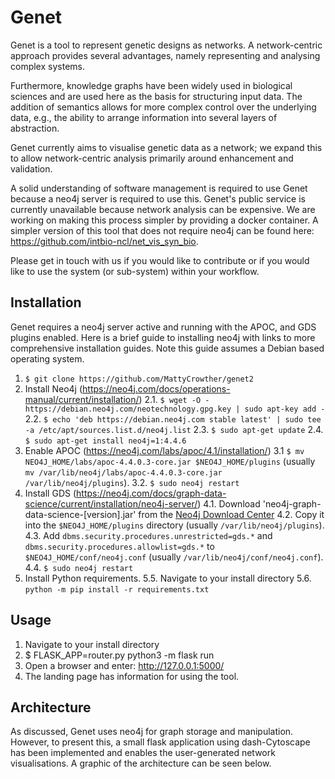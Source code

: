 # Genet

Genet is a tool to represent genetic designs as networks. A network-centric approach provides several advantages, namely representing and analysing complex systems.

Furthermore, knowledge graphs have been widely used in biological sciences and are used here as the basis for structuring input data. The addition of semantics allows for more complex control over the underlying data, e.g., the ability to arrange information into several layers of abstraction.

Genet currently aims to visualise genetic data as a network; we expand this to allow network-centric analysis primarily around enhancement and validation.

A solid understanding of software management is required to use Genet because a neo4j server is required to use this. Genet's public service is currently unavailable because network analysis can be expensive. We are working on making this process simpler by providing a docker container. A simpler version of this tool that does not require neo4j can be found here: https://github.com/intbio-ncl/net_vis_syn_bio.

Please get in touch with us if you would like to contribute or if you would like to use the system (or sub-system) within your workflow.

## Installation

Genet requires a neo4j server active and running with the APOC, and GDS plugins enabled. Here is a brief guide to installing neo4j with links to more comprehensive installation guides. Note this guide assumes a Debian based operating system.

 1. `$ git clone https://github.com/MattyCrowther/genet2`
 2.  Install Neo4j (https://neo4j.com/docs/operations-manual/current/installation/)
		 2.1. `$ wget -O - https://debian.neo4j.com/neotechnology.gpg.key | sudo apt-key add -`
		 2.2. `$ echo 'deb https://debian.neo4j.com stable latest' | sudo tee -a /etc/apt/sources.list.d/neo4j.list`
		 2.3. `$ sudo apt-get update`
		 2.4. `$ sudo apt-get install neo4j=1:4.4.6`
 3. Enable APOC (https://neo4j.com/labs/apoc/4.1/installation/)
		 3.1 `$ mv NEO4J_HOME/labs/apoc-4.4.0.3-core.jar $NEO4J_HOME/plugins` (usually `mv /var/lib/neo4j/labs/apoc-4.4.0.3-core.jar /var/lib/neo4j/plugins`).
		 3.2. `$ sudo neo4j restart`
 4. Install GDS (https://neo4j.com/docs/graph-data-science/current/installation/neo4j-server/)
		 4.1. Download 'neo4j-graph-data-science-[version].jar' from the [Neo4j Download Center](https://neo4j.com/download-center/#algorithms)
		 4.2. Copy it into the `$NEO4J_HOME/plugins` directory (usually `/var/lib/neo4j/plugins`).
		 4.3. Add `dbms.security.procedures.unrestricted=gds.*` and `dbms.security.procedures.allowlist=gds.*` to `$NEO4J_HOME/conf/neo4j.conf` (usually `/var/lib/neo4j/conf/neo4j.conf`).
		 4.4. `$ sudo neo4j restart`
 5. Install Python requirements.
	 5.5. Navigate to your install directory
	 5.6. `python -m pip install -r requirements.txt`

## Usage

1.  Navigate to your install directory
2.  $ FLASK_APP=router.py python3 -m flask run
3.  Open a browser and enter: http://127.0.0.1:5000/
4.  The landing page has information for using the tool.

## Architecture

As discussed, Genet uses neo4j for graph storage and manipulation. However, to present this, a small flask application using dash-Cytoscape has been implemented and enables the user-generated network visualisations. A graphic of the architecture can be seen below.
